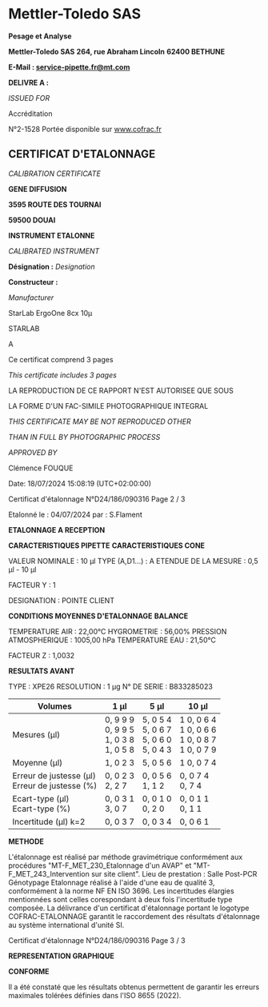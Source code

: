 # **Mettler-Toledo SAS**

**Pesage et Analyse**

**Mettler-Toledo SAS**
**264, rue Abraham Lincoln**
**62400 BETHUNE**

**E-Mail : service-pipette.fr@mt.com**


**DELIVRE A :**

_ISSUED FOR_


Accréditation

N°2-1528
Portée disponible
sur www.cofrac.fr
## **CERTIFICAT D'ETALONNAGE**

_CALIBRATION CERTIFICATE_

**GENE DIFFUSION**

**3595 ROUTE DES TOURNAI**

**59500 DOUAI**


**INSTRUMENT ETALONNE**

_CALIBRATED INSTRUMENT_


**Désignation :**
_Designation_

**Constructeur :**

_Manufacturer_


StarLab ErgoOne 8cx 10µ

STARLAB



A



Ce certificat comprend 3 pages

_This certificate includes 3 pages_

LA REPRODUCTION DE CE RAPPORT N'EST AUTORISEE QUE SOUS

LA FORME D'UN FAC-SIMILE PHOTOGRAPHIQUE INTEGRAL

_THIS CERTIFICATE MAY BE NOT REPRODUCED OTHER_

_THAN IN FULL BY PHOTOGRAPHIC PROCESS_


_APPROVED BY_

Clémence FOUQUE

Date: 18/07/2024 15:08:19 (UTC+02:00:00)

Certificat d'étalonnage N°D24/186/090316  Page 2 / 3

Etalonné le : 04/07/2024 par : S.Flament

**ETALONNAGE A RECEPTION**

**CARACTERISTIQUES PIPETTE** **CARACTERISTIQUES CONE**


VALEUR NOMINALE : 10 µl
TYPE (A,D1...) : A
ETENDUE DE LA MESURE : 0,5 µl - 10 µl

FACTEUR Y : 1


DESIGNATION : POINTE CLIENT


**CONDITIONS MOYENNES D'ETALONNAGE** **BALANCE**


TEMPERATURE AIR : 22,00°C
HYGROMETRIE : 56,00%
PRESSION ATMOSPHERIQUE : 1005,00 hPa
TEMPERATURE EAU : 21,50°C

FACTEUR Z : 1,0032

**RESULTATS AVANT**


TYPE : XPE26
RESOLUTION : 1 µg
N° DE SERIE : B833285023










|Volumes|1 µl|5 µl|10 µl|
|---|---|---|---|
|Mesures (µl)|0, 9 9 9<br>0, 9 9 5<br>1, 0 3 8<br>1, 0 5 8|5, 0 5 4<br>5, 0 6 7<br>5, 0 6 0<br>5, 0 4 3|1 0, 0 6 4<br>1 0, 0 6 6<br>1 0, 0 8 7<br>1 0, 0 7 9|
|Moyenne (µl)|1, 0 2 3|5, 0 5 6|1 0, 0 7 4|
|Erreur de justesse (µl)<br>Erreur de justesse (%)|0, 0 2 3<br>2, 2 7|0, 0 5 6<br>1, 1 2|0, 0 7 4<br>0, 7 4|
|Ecart-type (µl)<br>Ecart-type (%)|0, 0 3 1<br>3, 0 7|0, 0 1 0<br>0, 2 0|0, 0 1 1<br>0, 1 1|
|Incertitude (µl) k=2|0, 0 3 7|0, 0 3 4|0, 0 6 1|


**METHODE**

L'étalonnage est réalisé par méthode gravimétrique conformément aux procédures "MT-F_MET_230_Etalonnage d'un AVAP" et
"MT-F_MET_243_Intervention sur site client".
Lieu de prestation : Salle Post-PCR Génotypage
Etalonnage réalisé à l'aide d'une eau de qualité 3, conformément à la norme NF EN ISO 3696.
Les incertitudes élargies mentionnées sont celles corespondant à deux fois l'incertitude type composée.
La délivrance d'un certificat d'étalonnage portant le logotype COFRAC-ETALONNAGE garantit le raccordement des résultats d'étalonnage au système
international d'unité SI.

Certificat d'étalonnage N°D24/186/090316  Page 3 / 3

**REPRESENTATION GRAPHIQUE**

**CONFORME**

Il a été constaté que les résultats obtenus permettent de garantir les erreurs maximales tolérées définies dans l'ISO 8655 (2022).

